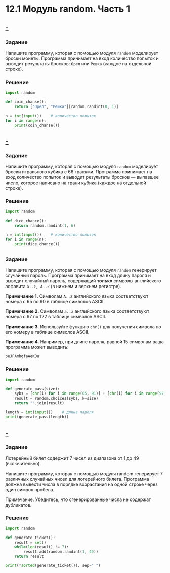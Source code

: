 # 12.1 Модуль random. Часть 1
## [-](https://stepik.org/lesson/356379/step/11?unit=340494)
### Задание
Напишите программу, которая с помощью модуля `random` моделирует броски монеты. Программа принимает на вход количество попыток и выводит результаты бросков: `Орел` или `Решка` (каждое на отдельной строке).

### Решение
```python
import random

def coin_chanse():
    return ["Орел", "Решка"][random.randint(0, 1)]

n = int(input())    # количество попыток
for i in range(n):
    print(coin_chanse())
```

## [-](https://stepik.org/lesson/356379/step/12?unit=340494)
### Задание
Напишите программу, которая с помощью модуля `random` моделирует броски игрального кубика c 66 гранями. Программа принимает на вход количество попыток и выводит результаты бросков — выпавшее число, которое написано на грани кубика (каждое на отдельной строке).

### Решение
```python
import random

def dice_chance():
    return random.randint(1, 6)

n = int(input())    # количество попыток
for i in range(n):
    print(dice_chance())
```

## []()
### Задание
Напишите программу, которая с помощью модуля `random` генерирует случайный пароль. Программа принимает на вход длину пароля и выводит случайный пароль, содержащий **только** символы английского алфавита `a..z, A..Z` (в нижнем и верхнем регистре).

**Примечание 1.** Символам `A..Z` английского языка соответствуют номера с 65 по 90 в таблице символов ASCII.

**Примечание 2.** Символам `a..z` английского языка соответствуют номера с 97 по 122 в таблице символов ASCII.

**Примечание 3.** Используйте функцию `chr()` для получения символа по его номеру в таблице символов ASCII.

 **Примечание 4.** Например, при длине пароля, равной 15 символам ваша программа может выводить:

```no-highlight
peJFAmhqfaAeKDu
```

### Решение
```python
import random

def generate_pass(size):
    sybs = [chr(i) for i in range(65, 91)] + [chr(i) for i in range(97, 123)]  
    result = random.choices(sybs, k=size)
    return "".join(result)

length = int(input())    # длина пароля
print(generate_pass(length))
```

## [-](https://stepik.org/lesson/356379/step/14?unit=340494)
### Задание
Лотерейный билет содержит 7 чисел из диапазона от 1 до 49 (включительно).

Напишите программу, которая с помощью модуля random генерирует 7 различных случайных чисел для лотерейного билета. Программа должна вывести числа в порядке возрастания на одной строке через один символ пробела.

Примечание. Убедитесь, что сгенерированные числа не содержат дубликатов.

### Решение
```python
import random

def generate_ticket():
    result = set()
    while(len(result) != 7):
        result.add(random.randint(1, 49))
    return result

print(*sorted(generate_ticket()), sep=" ")
```

